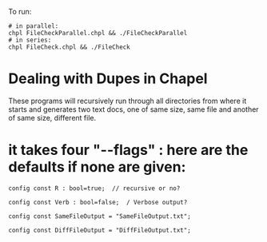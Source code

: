 To run:

```
# in parallel:
chpl FileCheckParallel.chpl && ./FileCheckParallel
# in series:
chpl FileCheck.chpl && ./FileCheck 
```

# Dealing with Dupes in Chapel

These programs will recursively run through all directories from where it starts and generates two text docs, one of same size, same file and another of same size, different file.

# it takes four "--flags" : here are the defaults if none are given:

```
config const R : bool=true;  // recursive or no?

config const Verb : bool=false;  / Verbose output?

config const SameFileOutput = "SameFileOutput.txt";

config const DiffFileOutput = "DiffFileOutput.txt";
```
